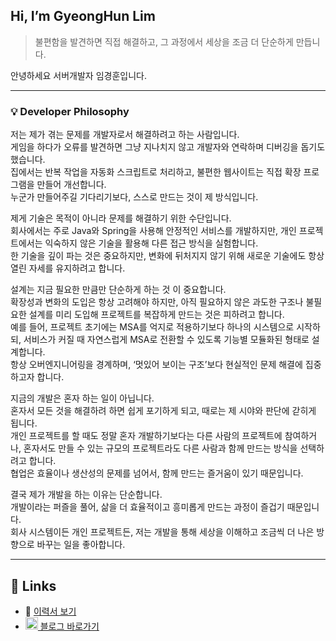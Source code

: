 ## Hi, I’m GyeongHun Lim

> 불편함을 발견하면 직접 해결하고, 그 과정에서 세상을 조금 더 단순하게 만듭니다.

안녕하세요 서버개발자 임경훈입니다.

---

### 💡 Developer Philosophy

저는 제가 겪는 문제를 개발자로서 해결하려고 하는 사람입니다.  
게임을 하다가 오류를 발견하면 그냥 지나치지 않고 개발자와 연락하며 디버깅을 돕기도 했습니다.  
집에서는 반복 작업을 자동화 스크립트로 처리하고, 불편한 웹사이트는 직접 확장 프로그램을 만들어 개선합니다.  
누군가 만들어주길 기다리기보다, 스스로 만드는 것이 제 방식입니다.  

제게 기술은 목적이 아니라 문제를 해결하기 위한 수단입니다.  
회사에서는 주로 Java와 Spring을 사용해 안정적인 서비스를 개발하지만, 개인 프로젝트에서는 익숙하지 않은 기술을 활용해 다른 접근 방식을 실험합니다.  
한 기술을 깊이 파는 것은 중요하지만, 변화에 뒤처지지 않기 위해 새로운 기술에도 항상 열린 자세를 유지하려고 합니다.  

설계는 지금 필요한 만큼만 단순하게 하는 것 이 중요합니다.  
확장성과 변화의 도입은 항상 고려해야 하지만, 아직 필요하지 않은 과도한 구조나 불필요한 설계를 미리 도입해 프로젝트를 복잡하게 만드는 것은 피하려고 합니다.  
예를 들어, 프로젝트 초기에는 MSA를 억지로 적용하기보다 하나의 시스템으로 시작하되, 서비스가 커질 때 자연스럽게 MSA로 전환할 수 있도록 기능별 모듈화된 형태로 설계합니다.  
항상 오버엔지니어링을 경계하며, ‘멋있어 보이는 구조’보다 현실적인 문제 해결에 집중하고자 합니다.  

지금의 개발은 혼자 하는 일이 아닙니다.  
혼자서 모든 것을 해결하려 하면 쉽게 포기하게 되고, 때로는 제 시야와 판단에 갇히게 됩니다.  
개인 프로젝트를 할 때도 정말 혼자 개발하기보다는 다른 사람의 프로젝트에 참여하거나, 혼자서도 만들 수 있는 규모의 프로젝트라도 다른 사람과 함께 만드는 방식을 선택하려고 합니다.  
협업은 효율이나 생산성의 문제를 넘어서, 함께 만드는 즐거움이 있기 때문입니다.  

결국 제가 개발을 하는 이유는 단순합니다.  
개발이라는 퍼즐을 풀어, 삶을 더 효율적이고 흥미롭게 만드는 과정이 즐겁기 때문입니다.  
회사 시스템이든 개인 프로젝트든, 저는 개발을 통해 세상을 이해하고 조금씩 더 나은 방향으로 바꾸는 일을 좋아합니다.  

---

## 📎 Links

- 📄 [이력서 보기](https://resume-tailwind-wheat.vercel.app/)
- [<img src="https://cdn.simpleicons.org/velog/20C997" width="20" alt="Velog" /> 블로그 바로가기](https://velog.io/@dummy618234/posts)
